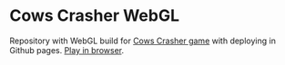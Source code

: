 # Cows Crasher WebGL

Repository with WebGL build for [Cows Crasher game](https://github.com/Scrawach/cows-crasher) with deploying in Github pages. [Play in browser](https://scrawach.github.io/cows-crasher-webgl/).
